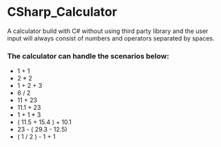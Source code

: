 # CSharp_Calculator
A calculator build with C# without using third party library and the user input will always consist of numbers and operators separated by spaces.

### The calculator can handle the scenarios below:
- 1 + 1
- 2 * 2
- 1 + 2 + 3
- 6 / 2
- 11 + 23
- 11.1 + 23
- 1 + 1 * 3
- ( 11.5 + 15.4 ) + 10.1
- 23 - ( 29.3 - 12.5)
- ( 1 / 2 ) - 1 + 1
